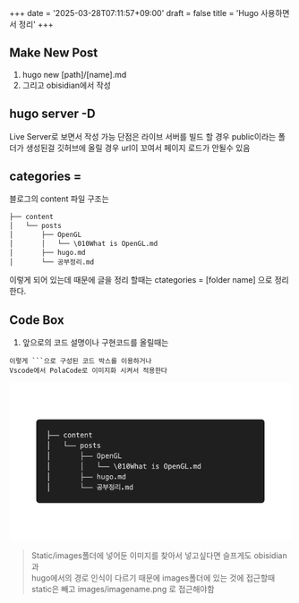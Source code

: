 +++
date = '2025-03-28T07:11:57+09:00'
draft = false
title = 'Hugo 사용하면서 정리'
+++

## Make New Post
1. hugo new [path]/[name].md
2. 그리고 obisidian에서 작성

## hugo server -D
Live Server로 보면서 작성 가능 단점은 라이브 서버를 빌드 할 경우
public이라는 폴더가 생성된걸 깃허브에 올릴 경우 url이 꼬여서 페이지 로드가
안될수 있음

## categories =
블로그의 content 파일 구조는

```
├── content
│   └── posts
│       ├── OpenGL
│       │   └── \010What is OpenGL.md
│       ├── hugo.md
│       └── 공부정리.md
```

이렇게 되어 있는데 때문에 글을 정리 할때는 ctategories = [folder name] 으로  정리한다.

## Code Box
1. 앞으로의 코드 설명이나 구현코드를 올릴때는
```
이렇게 ```으로 구성된 코드 박스를 이용하거나
Vscode에서 PolaCode로 이미지화 시켜서 적용한다
```

![Code Box](/images/Hugo.png)

> Static/images폴더에 넣어둔 이미지를 찾아서 넣고싶다면 슬프게도 obisidian과  
> hugo에서의 경로 인식이 다르기 때문에 images폴더에 있는 것에 접근할때 
> static은 빼고 images/imagename.png 로 접근해야함